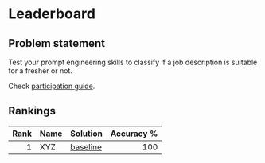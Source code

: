 # Leaderboard

## Problem statement

Test your prompt engineering skills to classify if a job description is suitable
for a fresher or not. 

Check [participation guide](how_to_participate.md).

## Rankings

<center>

<!-- leader-board-begins -->
|   Rank | Name   | Solution                                                                                                         |   Accuracy % |
|-------:|:-------|:-----------------------------------------------------------------------------------------------------------------|-------------:|
|      1 | XYZ    | [baseline](https://github.com/infocusp/llm_seminar_series/blob/main/session_2/challenge/submissions/baseline.py) |          100 |
<!-- leader-board-ends -->

</center>